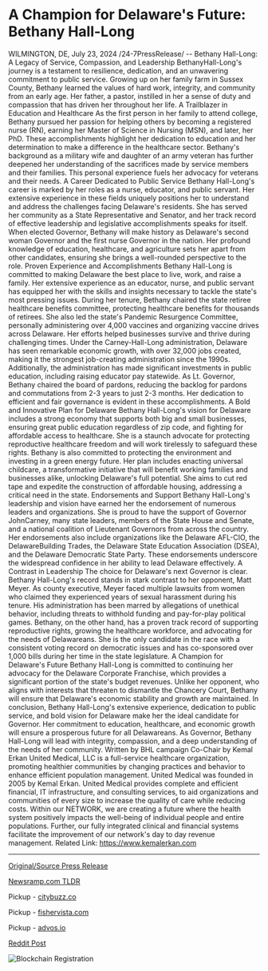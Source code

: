 # A Champion for Delaware's Future: Bethany Hall-Long

WILMINGTON, DE, July 23, 2024 /24-7PressRelease/ -- Bethany Hall-Long: A Legacy of Service, Compassion, and Leadership  BethanyHall-Long's journey is a testament to resilience, dedication, and an unwavering commitment to public service. Growing up on her family farm in Sussex County, Bethany learned the values of hard work, integrity, and community from an early age. Her father, a pastor, instilled in her a sense of duty and compassion that has driven her throughout her life.  A Trailblazer in Education and Healthcare  As the first person in her family to attend college, Bethany pursued her passion for helping others by becoming a registered nurse (RN), earning her Master of Science in Nursing (MSN), and later, her PhD. These accomplishments highlight her dedication to education and her determination to make a difference in the healthcare sector.  Bethany's background as a military wife and daughter of an army veteran has further deepened her understanding of the sacrifices made by service members and their families. This personal experience fuels her advocacy for veterans and their needs.  A Career Dedicated to Public Service  Bethany Hall-Long's career is marked by her roles as a nurse, educator, and public servant. Her extensive experience in these fields uniquely positions her to understand and address the challenges facing Delaware's residents. She has served her community as a State Representative and Senator, and her track record of effective leadership and legislative accomplishments speaks for itself.  When elected Governor, Bethany will make history as Delaware's second woman Governor and the first nurse Governor in the nation. Her profound knowledge of education, healthcare, and agriculture sets her apart from other candidates, ensuring she brings a well-rounded perspective to the role.  Proven Experience and Accomplishments  Bethany Hall-Long is committed to making Delaware the best place to live, work, and raise a family. Her extensive experience as an educator, nurse, and public servant has equipped her with the skills and insights necessary to tackle the state's most pressing issues.  During her tenure, Bethany chaired the state retiree healthcare benefits committee, protecting healthcare benefits for thousands of retirees. She also led the state's Pandemic Resurgence Committee, personally administering over 4,000 vaccines and organizing vaccine drives across Delaware. Her efforts helped businesses survive and thrive during challenging times.  Under the Carney-Hall-Long administration, Delaware has seen remarkable economic growth, with over 32,000 jobs created, making it the strongest job-creating administration since the 1990s. Additionally, the administration has made significant investments in public education, including raising educator pay statewide.  As Lt. Governor, Bethany chaired the board of pardons, reducing the backlog for pardons and commutations from 2-3 years to just 2-3 months. Her dedication to efficient and fair governance is evident in these accomplishments.  A Bold and Innovative Plan for Delaware  Bethany Hall-Long's vision for Delaware includes a strong economy that supports both big and small businesses, ensuring great public education regardless of zip code, and fighting for affordable access to healthcare. She is a staunch advocate for protecting reproductive healthcare freedom and will work tirelessly to safeguard these rights.  Bethany is also committed to protecting the environment and investing in a green energy future. Her plan includes enacting universal childcare, a transformative initiative that will benefit working families and businesses alike, unlocking Delaware's full potential. She aims to cut red tape and expedite the construction of affordable housing, addressing a critical need in the state.  Endorsements and Support  Bethany Hall-Long's leadership and vision have earned her the endorsement of numerous leaders and organizations. She is proud to have the support of Governor JohnCarney, many state leaders, members of the State House and Senate, and a national coalition of Lieutenant Governors from across the country.  Her endorsements also include organizations like the Delaware AFL-CIO, the DelawareBuilding Trades, the Delaware State Education Association (DSEA), and the Delaware Democratic State Party. These endorsements underscore the widespread confidence in her ability to lead Delaware effectively.  A Contrast in Leadership  The choice for Delaware's next Governor is clear. Bethany Hall-Long's record stands in stark contrast to her opponent, Matt Meyer. As county executive, Meyer faced multiple lawsuits from women who claimed they experienced years of sexual harassment during his tenure. His administration has been marred by allegations of unethical behavior, including threats to withhold funding and pay-for-play political games.  Bethany, on the other hand, has a proven track record of supporting reproductive rights, growing the healthcare workforce, and advocating for the needs of Delawareans. She is the only candidate in the race with a consistent voting record on democratic issues and has co-sponsored over 1,000 bills during her time in the state legislature.  A Champion for Delaware's Future  Bethany Hall-Long is committed to continuing her advocacy for the Delaware Corporate Franchise, which provides a significant portion of the state's budget revenues. Unlike her opponent, who aligns with interests that threaten to dismantle the Chancery Court, Bethany will ensure that Delaware's economic stability and growth are maintained.  In conclusion, Bethany Hall-Long's extensive experience, dedication to public service, and bold vision for Delaware make her the ideal candidate for Governor. Her commitment to education, healthcare, and economic growth will ensure a prosperous future for all Delawareans. As Governor, Bethany Hall-Long will lead with integrity, compassion, and a deep understanding of the needs of her community.  Written by BHL campaign Co-Chair by Kemal Erkan  United Medical, LLC is a full-service healthcare organization, promoting healthier communities by changing practices and behavior to enhance efficient population management. United Medical was founded in 2005 by Kemal Erkan. United Medical provides complete and efficient financial, IT infrastructure, and consulting services, to aid organizations and communities of every size to increase the quality of care while reducing costs. Within our NETWORK, we are creating a future where the health system positively impacts the well-being of individual people and entire populations. Further, our fully integrated clinical and financial systems facilitate the improvement of our network's day to day revenue management.  Related Link: https://www.kemalerkan.com 

---

[Original/Source Press Release](https://www.24-7pressrelease.com/press-release/512766/a-champion-for-delawares-future-bethany-hall-long)
                    

[Newsramp.com TLDR](https://newsramp.com/curated-news/bethany-hall-long-a-legacy-of-service-compassion-and-leadership/e127e36ab30019137e9689b54a48e06c) 


Pickup - [citybuzz.co](https://citybuzz.co/2024/07/23/bethany-hall-long-a-visionary-leader-poised-to-make-history-as-delaware-s-next-governor)

Pickup - [fishervista.com](https://fishervista.com/en/bethany-hall-long-pioneering-leadership-for-delawares-future/20245172)

Pickup - [advos.io](https://advos.io/en/bethany-hall-long-a-visionary-leader-for-delaware-s-future/20245172)
 



[Reddit Post](https://www.reddit.com/r/HealthCareNewsInfo/comments/1eag7r6/bethany_halllong_a_legacy_of_service_compassion/) 



![Blockchain Registration](https://cdn.newsramp.app/24-7PressRelease/qrcode/247/23/paveyaF7.webp)